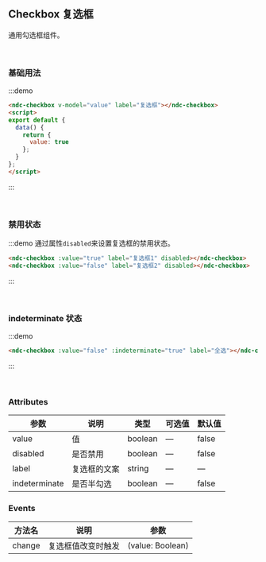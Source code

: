 ## Checkbox 复选框

通用勾选框组件。

<br />

### 基础用法

:::demo
```html
<ndc-checkbox v-model="value" label="复选框"></ndc-checkbox>
<script>
export default {
  data() {
    return {
      value: true
    };
  }
};
</script>
```
:::

<br />

### 禁用状态

:::demo 通过属性`disabled`来设置复选框的禁用状态。
```html
<ndc-checkbox :value="true" label="复选框1" disabled></ndc-checkbox>
<ndc-checkbox :value="false" label="复选框2" disabled></ndc-checkbox>
```
:::

<br />

### indeterminate 状态

:::demo
```html
<ndc-checkbox :value="false" :indeterminate="true" label="全选"></ndc-checkbox>
```
:::

<br />

### Attributes
| 参数      | 说明    | 类型      | 可选值       | 默认值   |
|---------- |-------- |---------- |-------------  |-------- |
| value | 值 | boolean | — | false |
| disabled | 是否禁用 | boolean | — | false |
| label | 复选框的文案 | string | — | — |
| indeterminate | 是否半勾选 | boolean | — | false |

### Events
| 方法名 | 说明 | 参数 |
| ------ | ------- | ------- |
| change | 复选框值改变时触发 | (value: Boolean) |